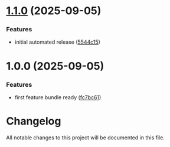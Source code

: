 # [1.1.0](https://github.com/keokukzh/AIDev-plugin-starter/compare/v1.0.0...v1.1.0) (2025-09-05)


### Features

* initial automated release ([5544c15](https://github.com/keokukzh/AIDev-plugin-starter/commit/5544c15d9b0aa97cc64401d3c1d034f4da320d21))

# 1.0.0 (2025-09-05)


### Features

* first feature bundle ready ([fc7bc61](https://github.com/keokukzh/AIDev-plugin-starter/commit/fc7bc618100f20d4e12d143606341f6f016653f9))

# Changelog

All notable changes to this project will be documented in this file.
